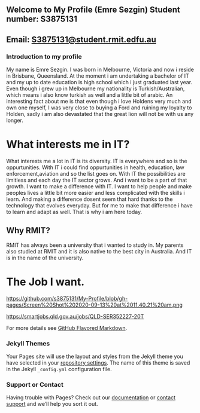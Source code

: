 ## Welcome to My Profile (Emre Sezgin)                                                                                Student number: S3875131
## Email: S3875131@student.rmit.edfu.au

### Introduction to my profile

My name is Emre Sezgin. I was born in Melbourne, Victoria and now i reside in Brisbane, Queensland. At the moment i am undertaking a bachelor of IT and my up to date education is high school which i just graduated last year. Even though i grew up in Melbourne my nationality is Turkish/Australian, which means i also know turkish as well and a little bit of arabic. An interesting fact about me is that even though i love Holdens very much and own one myself, I was very close to buying a Ford and ruining my loyalty to Holden, sadly i am also devastated that the great lion will not be with us any longer.









# What interests me in IT?
What interests me a lot in IT is its diversity. IT is everywhere and so is the oppurtunities. With IT i could find oppurtunities in health, education, law enforcement,aviation and so the list goes on. With IT the possibilities are limitless and each day the IT sector grows. And i want to be a part of that growth. I want to make a difference with IT. I want to help people and make peoples lives a little bit more easier and less complicated with the skills i learn.  And making a difference dosent seem that hard thanks to the technology that evolves everyday. But for me to make that difference i have to learn and adapt as well. That is why i am here today.




## Why RMIT?
RMIT has always been a university that i wanted to study in. My parents also studied at RMIT and it is also native to the best city in Australia. And IT is in the name of the university.





# The Job I want.

https://github.com/s3875131/My-Profile/blob/gh-pages/Screen%20Shot%202020-09-13%20at%2011.40.21%20am.png


https://smartjobs.qld.gov.au/jobs/QLD-SER352227-20T


For more details see [GitHub Flavored Markdown](https://guides.github.com/features/mastering-markdown/).

### Jekyll Themes

Your Pages site will use the layout and styles from the Jekyll theme you have selected in your [repository settings](https://github.com/s3875131/ICCB/settings). The name of this theme is saved in the Jekyll `_config.yml` configuration file.

### Support or Contact

Having trouble with Pages? Check out our [documentation](https://docs.github.com/categories/github-pages-basics/) or [contact support](https://github.com/contact) and we’ll help you sort it out.
